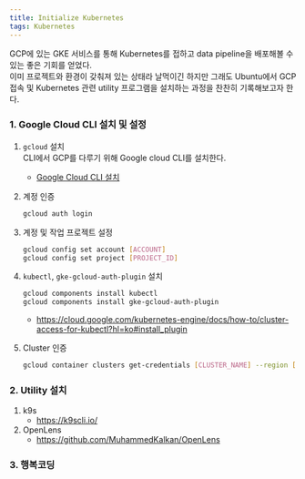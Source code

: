 ```yaml
---
title: Initialize Kubernetes
tags: Kubernetes
---
```


<!--more-->

GCP에 있는 GKE 서비스를 통해 Kubernetes를 접하고 data pipeline을 배포해볼 수 있는 좋은 기회를 얻었다. \
이미 프로젝트와 환경이 갖춰져 있는 상태라 날먹이긴 하지만 그래도 Ubuntu에서 GCP 접속 및 Kubernetes 관련 utility 프로그램을 설치하는 과정을 찬찬히 기록해보고자 한다.


### 1. Google Cloud CLI 설치 및 설정
1. `gcloud` 설치 \
CLI에서 GCP를 다루기 위해 Google cloud CLI를 설치한다.
    - [Google Cloud CLI 설치](https://cloud.google.com/sdk/docs/install-sdk?hl=ko)

2. 계정 인증
    ```bash
    gcloud auth login
    ```

3. 계정 및 작업 프로젝트 설정
    ```bash
    gcloud config set account [ACCOUNT]
    gcloud config set project [PROJECT_ID]
    ```

4. `kubectl`, `gke-gcloud-auth-plugin` 설치
    ```bash
    gcloud components install kubectl
    gcloud components install gke-gcloud-auth-plugin
    ```
    - https://cloud.google.com/kubernetes-engine/docs/how-to/cluster-access-for-kubectl?hl=ko#install_plugin

5. Cluster 인증
    ```bash
    gcloud container clusters get-credentials [CLUSTER_NAME] --region [REGION]
    ```

### 2. Utility 설치
1. k9s
    - https://k9scli.io/
2. OpenLens
    - https://github.com/MuhammedKalkan/OpenLens

### 3. 행복코딩
